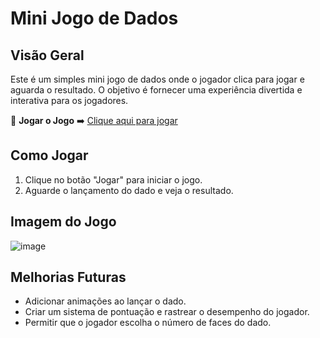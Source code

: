 

# Mini Jogo de Dados

## Visão Geral
Este é um simples mini jogo de dados onde o jogador clica para jogar e aguarda o resultado. O objetivo é fornecer uma experiência divertida e interativa para os jogadores.

🎲 **Jogar o Jogo** ➡️ [Clique aqui para jogar](https://jogar-dados.vercel.app)

## Como Jogar
1. Clique no botão "Jogar" para iniciar o jogo.
2. Aguarde o lançamento do dado e veja o resultado.

## Imagem do Jogo
![image](https://github.com/carlos676767/jogar-dados/assets/139733392/881073b2-af58-4ac4-a7ed-36db7398efc2)



## Melhorias Futuras
- Adicionar animações ao lançar o dado.
- Criar um sistema de pontuação e rastrear o desempenho do jogador.
- Permitir que o jogador escolha o número de faces do dado.

